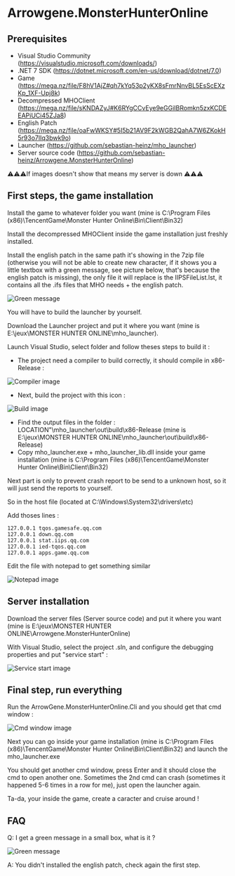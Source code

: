 # Arrowgene.MonsterHunterOnline

## Prerequisites

- Visual Studio Community (https://visualstudio.microsoft.com/downloads/)
- .NET 7 SDK (https://dotnet.microsoft.com/en-us/download/dotnet/7.0)
- Game (https://mega.nz/file/F8hV1AjZ#qh7kYq53p2yKX8sFmrNnvBL5EsScEXzKp_1XF-Upj8k)
- Decompressed MHOClient (https://mega.nz/file/sKNDAZyJ#K6RYgCCvEye9eGGiIBRomkn5zxKCDEEAPiUCi45ZJa8)
- English Patch (https://mega.nz/file/oaFwWKSY#5I5b21AV9F2kWGB2QahA7W6ZKokH5r93o7lIq3bwk9o)
- Launcher (https://github.com/sebastian-heinz/mho_launcher)
- Server source code (https://github.com/sebastian-heinz/Arrowgene.MonsterHunterOnline)

⚠️⚠️⚠️If images doesn't show that means my server is down ⚠️⚠️⚠️

## First steps, the game installation

Install the game to whatever folder you want (mine is C:\Program Files (x86)\TencentGame\Monster Hunter Online\Bin\Client\Bin32)

Install the decompressed MHOClient inside the game installation just freshly installed.

Install the english patch in the same path it's showing in the 7zip file (otherwise you will not be able to create new character, if it shows you a little textbox with a green message, see picture below, that's because the english patch is missing), the only file it will replace is the IIPSFileList.lst, it contains all the .ifs files that MHO needs + the english patch.

![Green message](https://github.com/user-attachments/assets/dea15393-a094-463e-a6a2-f632bd472e63)

You will have to build the launcher by yourself.

Download the Launcher project and put it where you want (mine is E:\jeux\MONSTER HUNTER ONLINE\mho_launcher).


Launch Visual Studio, select folder and follow theses steps to build it :

- The project need a compiler to build correctly, it should compile in x86-Release :

![Compiler image](https://github.com/user-attachments/assets/ff3513d6-7690-46f6-a1b7-b1c080e825f1)

- Next, build the project with this icon :

![Build image](https://github.com/user-attachments/assets/7c6db59e-b117-4012-8de0-60416bd38bb9)

- Find the output files in the folder : LOCATION"\mho_launcher\out\build\x86-Release (mine is E:\jeux\MONSTER HUNTER ONLINE\mho_launcher\out\build\x86-Release)
- Copy mho_launcher.exe + mho_launcher_lib.dll inside your game installation (mine is C:\Program Files (x86)\TencentGame\Monster Hunter Online\Bin\Client\Bin32)

Next part is only to prevent crash report to be send to a unknown host, so it will just send the reports to yourself.

So in the host file (located at C:\Windows\System32\drivers\etc)

Add thoses lines :
```
127.0.0.1 tqos.gamesafe.qq.com
127.0.0.1 down.qq.com
127.0.0.1 stat.iips.qq.com
127.0.0.1 ied-tqos.qq.com
127.0.0.1 apps.game.qq.com
```

Edit the file with notepad to get something similar

![Notepad image](https://github.com/user-attachments/assets/106c1a95-c7ab-40e2-9fd5-ff591b88efa1)

## Server installation

Download the server files (Server source code) and put it where you want (mine is E:\jeux\MONSTER HUNTER ONLINE\Arrowgene.MonsterHunterOnline)

With Visual Studio, select the project .sln, and configure the debugging properties and put "service start" :

![Service start image](https://github.com/user-attachments/assets/6572371d-884a-496b-bf67-d8c0ce0dc75d)



## Final step, run everything

Run the ArrowGene.MonsterHunterOnline.Cli and you should get that cmd window :

![Cmd window image](https://github.com/user-attachments/assets/6c7ba234-25a8-46c4-bf99-30e8d57ce4be)

Next you can go inside your game installation (mine is C:\Program Files (x86)\TencentGame\Monster Hunter Online\Bin\Client\Bin32) and launch the mho_launcher.exe

You should get another cmd window, press Enter and it should close the cmd to open another one.
Sometimes the 2nd cmd can crash (sometimes it happened 5-6 times in a row for me), just open the launcher again.

Ta-da, your inside the game, create a caracter and cruise around !


## FAQ

Q: I get a green message in a small box, what is it ? 

![Green message](https://github.com/user-attachments/assets/dea15393-a094-463e-a6a2-f632bd472e63)

A: You didn't installed the english patch, check again the first step.
